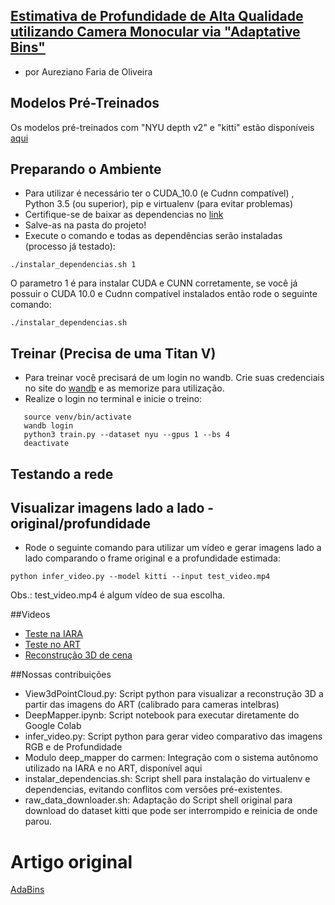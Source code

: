 
## [Estimativa de Profundidade de Alta Qualidade utilizando Camera Monocular via "Adaptative Bins"](https://arxiv.org/abs/2011.14141)
* por Aureziano Faria de Oliveira 

## Modelos Pré-Treinados
Os modelos pré-treinados com "NYU depth v2" e "kitti" estão disponíveis [aqui](https://1drv.ms/u/s!AuWRnPR26byUmfRxBQ327hc8eXse2Q?e=AQuYZw)

## Preparando o Ambiente
* Para utilizar é necessário ter o CUDA_10.0 (e Cudnn compatível) , Python 3.5 (ou superior), pip e virtualenv (para evitar problemas)
* Certifique-se de baixar as dependencias no [link](https://1drv.ms/u/s!AuWRnPR26byUmfRbqEF7468fDdHM1g?e=KoabLc)
* Salve-as na pasta do projeto!
* Execute o comando e todas as dependências serão instaladas (processo já testado):
```
./instalar_dependencias.sh 1
```
O parametro 1 é para instalar CUDA e CUNN corretamente, se você já possuir o CUDA 10.0 e Cudnn compatível instalados então rode o seguinte comando:
```
./instalar_dependencias.sh
```

## Treinar (Precisa de uma Titan V)
* Para treinar você precisará de um login no wandb. Crie suas credenciais no site do [wandb](https://wandb.ai/site) e as memorize para utilização.
* Realize o login no terminal e inicie o treino:
```
   source venv/bin/activate
   wandb login
   python3 train.py --dataset nyu --gpus 1 --bs 4
   deactivate
```

## Testando a rede

## Visualizar imagens lado a lado - original/profundidade
* Rode o seguinte comando para utilizar um vídeo e gerar imagens lado a lado comparando o frame original e a profundidade estimada:
```
python infer_video.py --model kitti --input test_video.mp4
```
Obs.: test_video.mp4 é algum vídeo de sua escolha.

##Videos
* [Teste na IARA](https://drive.google.com/file/d/13mCBEffJffyW3IfMiscd_LGd7QIvCg6A/view?usp=sharing)
* [Teste no ART](https://drive.google.com/file/d/1uVQEkwH3FG37DfqFSDNCnkQAtotPv8Qe/view?usp=sharing)
* [Reconstrução 3D de cena](https://drive.google.com/file/d/1D4gJ2SOQs1FMdU1SQi1Hu-FUxOKztI3H/view?usp=sharing)

##Nossas contribuições
* View3dPointCloud.py: Script python para visualizar a reconstrução 3D a partir das imagens do ART (calibrado para cameras intelbras)
* DeepMapper.ipynb: Script notebook para executar diretamente do Google Colab
* infer_video.py: Script python para gerar video comparativo das imagens RGB e de Profundidade
* Modulo deep_mapper do carmen: Integração com o sistema autônomo utilizado na IARA e no ART, disponível aqui
* instalar_dependencias.sh: Script shell para instalação do virtualenv e dependencias, evitando conflitos com versões pré-existentes.
* raw_data_downloader.sh: Adaptação do Script shell original para download do dataset kitti que pode ser interrompido e reinicia de onde parou.

# Artigo original
[AdaBins](https://arxiv.org/abs/2011.14141)
